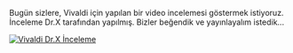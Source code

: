 Bugün sizlere, Vivaldi için yapılan bir video incelemesi göstermek istiyoruz. İnceleme Dr.X tarafından yapılmış. Bizler beğendik ve yayınlayalım istedik...


[![Vivaldi Dr.X İnceleme](//res.cloudinary.com/vivaldi/image/upload/v1462178416/vivaldi-dr.x_gygybm.png)](https://www.youtube.com/watch?v=OWbYzzlrYw8 "Vivaldi Tarayıcı incelemesi.")
